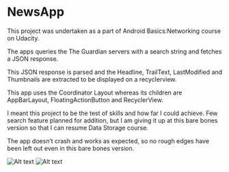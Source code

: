 # NewsApp

This project was undertaken as a part of Android Basics:Networking course on Udacity.

The apps queries the The Guardian servers with a search string and fetches a JSON response.

This JSON response is parsed and the Headline, TrailText, LastModified and Thumbnails are extracted to be displayed on a recyclerview.

This app uses the Coordinator Layout whereas its children are AppBarLayout, FloatingActionButton and RecyclerView.

I meant this project to be the test of skills and how far I could achieve. Few search feature planned for addition, but I am giving it up at this bare bones version so that I can resume Data Storage course.

The app doesn’t crash and works as expected, so no rough edges have been left out even in this bare bones version.

![Alt text](https://preview.ibb.co/mNG8Ub/1.png)
![Alt text](https://preview.ibb.co/euRmFG/2.png)
